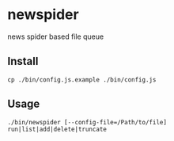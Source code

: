 # newspider
news spider based file queue

## Install
    cp ./bin/config.js.example ./bin/config.js

## Usage
    ./bin/newspider [--config-file=/Path/to/file] run|list|add|delete|truncate
